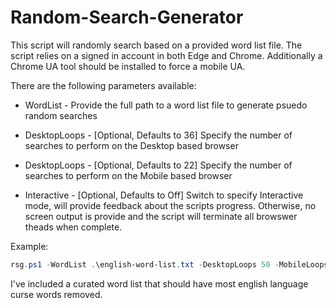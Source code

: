 # Random-Search-Generator

This script will randomly search based on a provided word list file. The script relies on a signed in account in both Edge and Chrome. Additionally a Chrome UA tool should be installed to force a mobile UA.

There are the following parameters available:

* WordList        - Provide the full path to a word list file to generate psuedo random searches

* DesktopLoops     - [Optional, Defaults to 36] Specify the number of searches to perform on the Desktop based browser

* DesktopLoops     - [Optional, Defaults to 22] Specify the number of searches to perform on the Mobile based browser

* Interactive      - [Optional, Defaults to Off] Switch to specify Interactive mode, will provide feedback about the scripts progress. Otherwise, no screen output is provide and the script will terminate all browswer theads when complete. 

Example:

```PowerShell
rsg.ps1 -WordList .\english-word-list.txt -DesktopLoops 50 -MobileLoops 25 -Interactive
```

I've included a curated word list that should have most english language curse words removed. 
